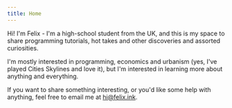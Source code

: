 ```yaml
---
title: Home 
---
```


Hi! I'm Felix - I'm a high-school student from the UK, and this is my space to share programming tutorials, hot takes and other discoveries and assorted curiosities. 

I'm mostly interested in programming, economics and urbanism (yes, I've played Cities Skylines and love it), but I'm interested in learning more about anything and everything.

If you want to share something interesting, or you'd like some help with anything, feel free to email me at hi@felix.ink.
